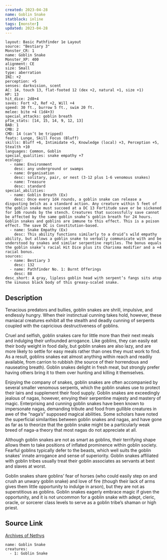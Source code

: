 ```yaml
---
created: 2023-04-28
name: Goblin Snake
statblock: inline
tags: [monster]
updated: 2023-04-28
---
```

```statblock
layout: Basic Pathfinder 1e Layout
source: "Bestiary 3"
Monster_CR: 1
name: Goblin Snake
Monster_XP: 400
alignment: CE
size: Small
type: aberration
INI: +2
perception: +5
senses: darkvision, scent
AC: 14, touch 13, flat-footed 12 (dex +2, natural +1, size +1)
HP: 13
hit_dice: 2d8+4
saves: Fort +2, Ref +2, Will +4
speed: 30 ft., burrow 5 ft., swim 20 ft.
melee: bite +4 (1d4+3)
special_attacks: goblin breath
pf1e_stats: [14, 15, 14, 9, 12, 13]
BAB: 1
CMB: 2
CMD: 14 (can’t be tripped)
feats: Lunge, Skill Focus (Bluff)
skills: Bluff +6, Intimidate +5, Knowledge (local) +3, Perception +5, Stealth +10
languages: Common, Goblin
special_qualities: snake empathy +7
ecology:
  - name: Environment
    desc: any underground or swamps
  - name: Organisation
    desc: solitary, pair, or nest (3-12 plus 1-6 venomous snakes)
  - name: Treasure
    desc: standard
special_abilities:
  - name: Goblin Breath (Ex)
    desc: Once every 1d4 rounds, a goblin snake can release a disgusting belch as a standard action. Any creature within 5 feet of the goblin snake must succeed at a DC 13 Fortitude save or be sickened for 1d6 rounds by the stench. Creatures that successfully save cannot be affected by the same goblin snake’s goblin breath for 24 hours. Goblin snakes and goblins are immune to this effect. This is a poison effect. The save DC is Constitution-based.
  - name: Snake Empathy (Ex)
    desc: This ability functions similarly to a druid’s wild empathy ability, but allows a goblin snake to verbally communicate with and be understood by snakes and similar serpentine reptiles. The bonus equals the goblin snake’s racial Hit Dice plus its Charisma modifier and a +4 racial bonus.
sources:
  - name: Bestiary 3
    desc: 132
  - name: Pathfinder No. 1: Burnt Offerings
    desc: 88
desc_short: A gray, lipless goblin head with serpent’s fangs sits atop the sinuous black body of this greasy-scaled snake.
```
## Description
Tenacious predators and bullies, goblin snakes are shrill, impulsive, and endlessly hungry. When their instinctual cunning takes hold, however, these maniacal creatures exhibit all the stealth and deadly cunning of serpents coupled with the capricious destructiveness of goblins.

Cruel and selfish, goblin snakes care for little more than their next meals and indulging their unfounded arrogance. Like goblins, they can easily eat their body weight in food daily, but goblin snakes are also lazy, and are more likely to settle for easy meals rather than ones they must work to find. As a result, goblins snakes eat almost anything within reach and readily available, from carrion to rubbish (the source of their horrendous and nauseating breath). Goblin snakes delight in fresh meat, but strongly prefer having others bring it to them over hunting and killing it themselves.

Enjoying the company of snakes, goblin snakes are often accompanied by several smaller venomous serpents, which the goblin snakes use to protect their lairs and supplement their food supply. Goblin snakes are exceedingly jealous of nagas, however, envying their serpentine majesty and mastery of magic. Enterprising and cunning goblin snakes have been known to impersonate nagas, demanding tribute and food from gullible creatures in awe of the “naga’s” supposed magical abilities. Some scholars have noted the superficial similarities between goblin snakes and nagas, and have gone as far as to theorize that the goblin snake might be a particularly weak breed of naga-a theory that most nagas do not appreciate at all.

Although goblin snakes are not as smart as goblins, their terrifying shape allows them to take positions of inflated prominence within goblin society. Fearful goblins typically defer to the beasts, which well suits the goblin snakes’ innate arrogance and sense of superiority. Goblin snakes affiliated with goblin tribes usually treat their goblin associates as servants at best and slaves at worst.

Goblin snakes share goblins’ fear of horses (who could easily step on and crush an unwary goblin snake) and love of fire (though their lack of arms gives them little opportunity to indulge in arson), but they are not as superstitious as goblins. Goblin snakes eagerly embrace magic if given the opportunity, and it is not uncommon for a goblin snake with adept, cleric, oracle, or sorcerer class levels to serve as a goblin tribe’s shaman or high priest.
## Source Link
[Archives of Nethys](https://aonprd.com/MonsterDisplay.aspx?ItemName=Goblin%20Snake)
```encounter-table
name: Goblin Snake
creatures:
  - 1: Goblin Snake
```
